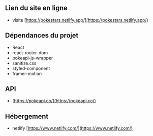 ## Lien du site en ligne
  - visite [https://pokestars.netlify.app/](https://pokestars.netlify.app/)

## Dépendances du projet

- React 
- react-router-dom
- pokeapi-js-wrapper
- sanitize.css
- styled-component
- framer-motion

## API 

- [https://pokeapi.co/](https://pokeapi.co/)

## Hébergement

- netlify [https://www.netlify.com/](https://www.netlify.com/)
